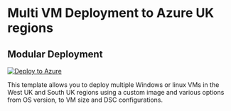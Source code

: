 # Multi VM Deployment to Azure UK regions

## Modular Deployment

[![Deploy to Azure](https://aka.ms/deploytoazurebutton)](https://portal.azure.com/#create/Microsoft.Template/uri/https%3A%2F%2Fraw.githubusercontent.com%2Fbalticapprenticeships%2Fazuretemplates%2Fmain%2Fmain.json/createUIDefinitionUri/https%3A%2F%2Fraw.githubusercontent.com%2Fbalticapprenticeships%2Fazuretemplates%2Fmain%2FcreateUiDefinition.json)

This template allows you to deploy multiple Windows or linux VMs in the West UK and South UK regions using a custom image and various options from OS version, to VM size and DSC configurations.
